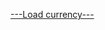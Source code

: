 <a href="https://ruslanzinchenko.github.io/currency/" target="_blank" rel="noopener noreferrer">---Load currency---</a>
